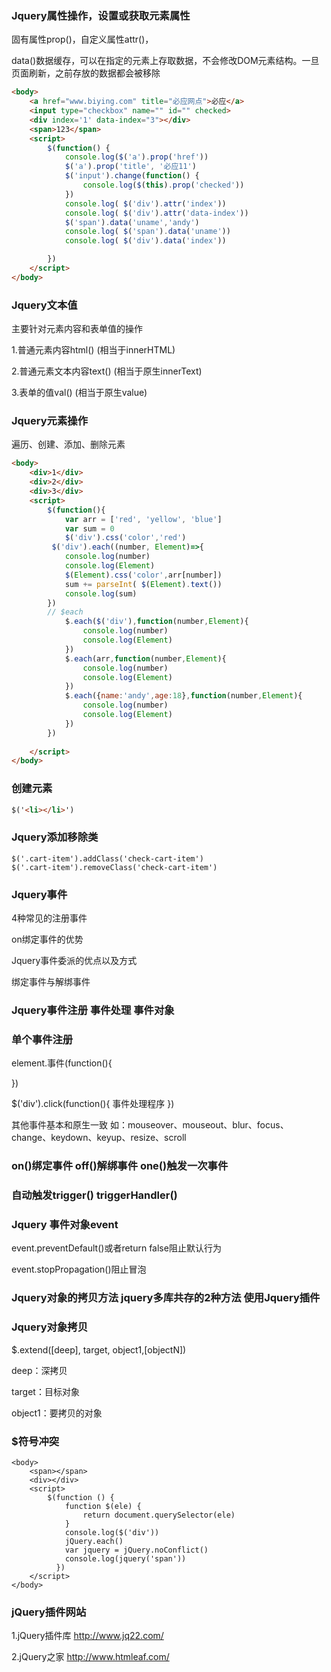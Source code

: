 ### Jquery属性操作，设置或获取元素属性

固有属性prop()，自定义属性attr()，

data()数据缓存，可以在指定的元素上存取数据，不会修改DOM元素结构。一旦页面刷新，之前存放的数据都会被移除

~~~html
<body>
    <a href="www.biying.com" title="必应网点">必应</a>
    <input type="checkbox" name="" id="" checked>
    <div index='1' data-index="3"></div>
    <span>123</span>
    <script>
        $(function() {
            console.log($('a').prop('href'))
            $('a').prop('title', '必应11')
            $('input').change(function() {
                console.log($(this).prop('checked'))
            })
            console.log( $('div').attr('index'))
            console.log( $('div').attr('data-index'))
            $('span').data('uname','andy')
            console.log( $('span').data('uname'))
            console.log( $('div').data('index'))

        })
    </script>
</body>
~~~



### Jquery文本值

主要针对元素内容和表单值的操作

1.普通元素内容html()	(相当于innerHTML)

2.普通元素文本内容text()	(相当于原生innerText)

3.表单的值val()	(相当于原生value)



### Jquery元素操作

遍历、创建、添加、删除元素

~~~html
<body>
    <div>1</div>
    <div>2</div>
    <div>3</div>
    <script>
        $(function(){
            var arr = ['red', 'yellow', 'blue']
            var sum = 0
            $('div').css('color','red')
         $('div').each((number, Element)=>{
            console.log(number)
            console.log(Element)
            $(Element).css('color',arr[number])
            sum += parseInt( $(Element).text())
            console.log(sum)
        })
        // $each
            $.each($('div'),function(number,Element){
                console.log(number)
                console.log(Element)
            })
            $.each(arr,function(number,Element){
                console.log(number)
                console.log(Element)
            })
            $.each({name:'andy',age:18},function(number,Element){
                console.log(number)
                console.log(Element)
            })
        })
        
    </script>
</body>
~~~



### 创建元素

~~~html
$('<li></li>')
~~~

### Jquery添加移除类

~~~
$('.cart-item').addClass('check-cart-item')
$('.cart-item').removeClass('check-cart-item')
~~~

### Jquery事件

4种常见的注册事件

on绑定事件的优势

Jquery事件委派的优点以及方式

绑定事件与解绑事件



### Jquery事件注册	事件处理	事件对象

### 单个事件注册

element.事件(function(){

})

$('div').click(function(){ 事件处理程序 })

其他事件基本和原生一致	如：mouseover、mouseout、blur、focus、change、keydown、keyup、resize、scroll



### on()绑定事件	off()解绑事件	one()触发一次事件

### 自动触发trigger()	triggerHandler()

### Jquery 事件对象event

event.preventDefault()或者return false阻止默认行为

event.stopPropagation()阻止冒泡

### Jquery对象的拷贝方法	jquery多库共存的2种方法	使用Jquery插件

### Jquery对象拷贝

$.extend([deep], target, object1,[objectN])

deep：深拷贝

target：目标对象

object1：要拷贝的对象

### $符号冲突

~~~
<body>
    <span></span>
    <div></div>
    <script>
        $(function () {
            function $(ele) {  
                return document.querySelector(ele)
            }
            console.log($('div'))
            jQuery.each()
            var jquery = jQuery.noConflict()
            console.log(jquery('span'))
          })    
    </script>
</body>
~~~



### jQuery插件网站

1.jQuery插件库	http://www.jq22.com/

2.jQuery之家		http://www.htmleaf.com/

